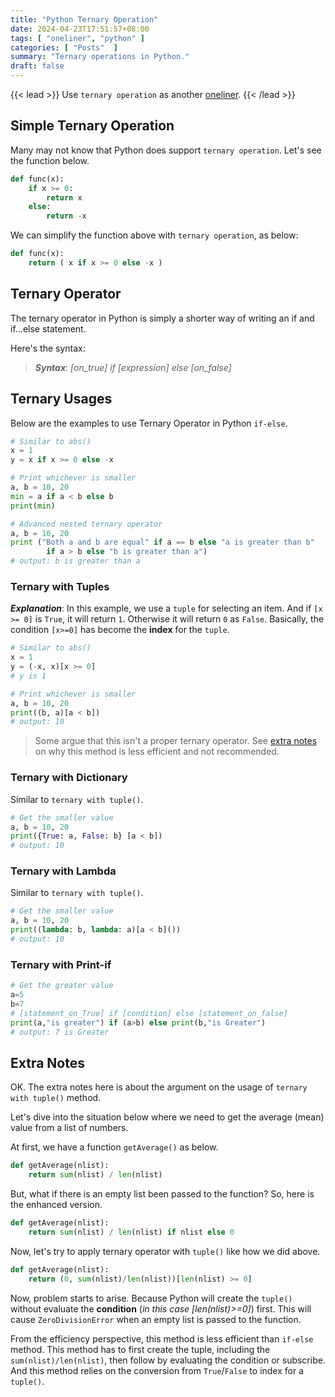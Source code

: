 ```yaml
---
title: "Python Ternary Operation"
date: 2024-04-23T17:51:57+08:00
tags: [ "oneliner", "python" ]
categories: [ "Posts"  ]
summary: "Ternary operations in Python."
draft: false
---
```

{{< lead >}}
Use `ternary operation` as another [oneliner](/tags/oneliner/).
{{< /lead >}}

## Simple Ternary Operation

Many may not know that Python does support `ternary operation`.
Let's see the function below.

```python
def func(x):
    if x >= 0:
        return x
    else:
        return -x
```

We can simplify the function above with `ternary operation`, as below:

```python
def func(x):
    return ( x if x >= 0 else -x )
```

## Ternary Operator

The ternary operator in Python is simply a shorter way of writing an if and if…else statement.

Here's the syntax:

> ***Syntax***: *[on_true] if [expression] else [on_false]*

## Ternary Usages

Below are the examples to use Ternary Operator in Python `if-else`.

```python
# Similar to abs() 
x = 1 
y = x if x >= 0 else -x
```

```python
# Print whichever is smaller 
a, b = 10, 20
min = a if a < b else b
print(min)
```

```python
# Advanced nested ternary operator
a, b = 10, 20
print ("Both a and b are equal" if a == b else "a is greater than b"
		if a > b else "b is greater than a")
# output: b is greater than a
```

### Ternary with Tuples

***Explanation***: In this example, we use a `tuple` for selecting an item. 
And if `[x >= 0]` is `True`, it will return `1`. Otherwise it will return `0` as `False`.
Basically, the condition `[x>=0]` has become the **index** for the `tuple`.

```python
# Similar to abs() 
x = 1
y = (-x, x)[x >= 0]
# y is 1
```

```python
# Print whichever is smaller
a, b = 10, 20
print((b, a)[a < b])
# output: 10
```

> Some argue that this isn't a proper ternary operator.
> See [extra notes](#extra-notes) on why this method is less efficient and not recommended.

### Ternary with Dictionary

Similar to `ternary with tuple()`.

```python
# Get the smaller value
a, b = 10, 20
print({True: a, False: b} [a < b])
# output: 10
```

### Ternary with Lambda

Similar to `ternary with tuple()`.

```python
# Get the smaller value
a, b = 10, 20
print((lambda: b, lambda: a)[a < b]())
# output: 10
```

### Ternary with Print-if

```python
# Get the greater value
a=5
b=7
# [statement_on_True] if [condition] else [statement_on_false]
print(a,"is greater") if (a>b) else print(b,"is Greater")
# output: 7 is Greater
```

## Extra Notes

OK. 
The extra notes here is about the argument on the usage of `ternary with tuple()` method.

Let's dive into the situation below where we need to get the average (mean) value from a list of numbers.

At first, we have a function `getAverage()` as below.

```python
def getAverage(nlist):
    return sum(nlist) / len(nlist)
```

But, what if there is an empty list been passed to the function?
So, here is the enhanced version.

```python
def getAverage(nlist):
    return sum(nlist) / len(nlist) if nlist else 0
```

Now, let's try to apply ternary operator with `tuple()` like how we did above.

```python
def getAverage(nlist):
    return (0, sum(nlist)/len(nlist))[len(nlist) >= 0]
```

Now, problem starts to arise. 
Because Python will create the `tuple()` without evaluate the **condition** (*in this case [len(nlist)>=0]*) first.
This will cause `ZeroDivisionError` when an empty list is passed to the function. 

From the efficiency perspective, this method is less efficient than `if-else` method.
This method has to first create the tuple, including the `sum(nlist)/len(nlist)`, then follow by evaluating the condition or subscribe.
And this method relies on the conversion from `True`/`False` to index for a `tuple()`.


